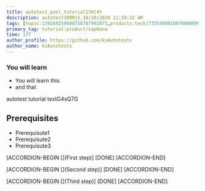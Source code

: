 ```yaml
---
title: autotest_pool_tutorial13kC4Y
description: autotest30RMj5_10/20/2020 11:19:32 AM
tags: [topic:139269250608756787992873,products:tech/73554900100700000996,tutorial:experience/advanced]
primary_tag: tutorial:product/sapHana
time: 177
author_profile: https://github.com/ksAutotests
author_name: ksAutotests
---
```

### You will learn
- You will learn this
- and that

autotest tutorial textG4sQ7G

## Prerequisites
- Prerequisute1
- Prerequisute2
- Prerequisute3

[ACCORDION-BEGIN [](First step)]
[DONE]
[ACCORDION-END]

[ACCORDION-BEGIN [](Second step)]
[DONE]
[ACCORDION-END]

[ACCORDION-BEGIN [](Third step)]
[DONE]
[ACCORDION-END]

